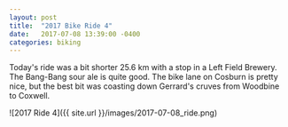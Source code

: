 ```yaml
---
layout: post
title:  "2017 Bike Ride 4"
date:   2017-07-08 13:39:00 -0400
categories: biking
---
```


Today's ride was a bit shorter 25.6 km with a stop in a Left Field Brewery. The Bang-Bang sour ale is quite good. The bike lane on Cosburn is pretty nice, but the best bit was coasting down Gerrard's cruves from Woodbine to Coxwell.

![2017 Ride 4]({{ site.url }}/images/2017-07-08_ride.png)

